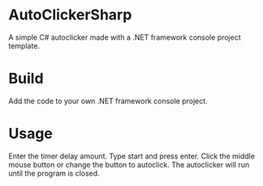 # AutoClickerSharp
A simple C# autoclicker made with a .NET framework console project template.

# Build
Add the code to your own .NET framework console project.

# Usage
Enter the timer delay amount.
Type start and press enter.
Click the middle mouse button or change the button to autoclick.
The autoclicker will run until the program is closed.
